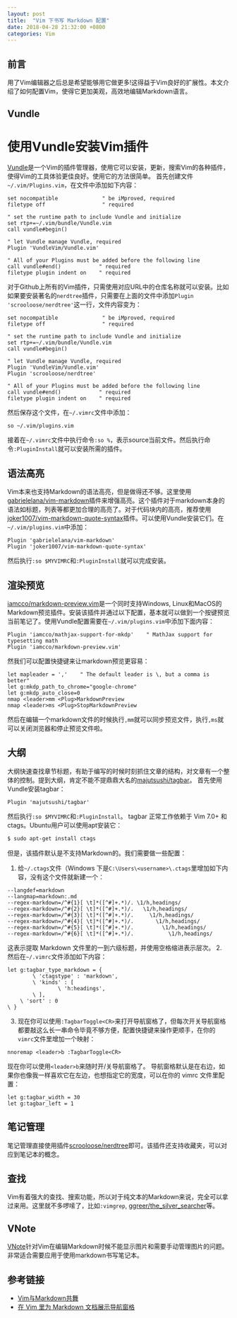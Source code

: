 ```yaml
---
layout: post
title:  "Vim 下书写 Markdown 配置"
date: 2018-04-28 21:32:00 +0800
categories: Vim
---
```


## 前言
用了Vim编辑器之后总是希望能够用它做更多!这得益于Vim良好的扩展性。本文介绍了如何配置Vim，使得它更加美观，高效地编辑Markdown语言。

## Vundle
# 使用Vundle安装Vim插件
[Vundle](https://github.com/VundleVim/Vundle.vim)是一个Vim的插件管理器，使用它可以安装，更新，搜索Vim的各种插件，使得Vim的工具体验更佳良好。使用它的方法很简单。
首先创建文件`~/.vim/Plugins.vim`，在文件中添加如下内容：
```vim
set nocompatible              " be iMproved, required
filetype off                  " required

" set the runtime path to include Vundle and initialize
set rtp+=~/.vim/bundle/Vundle.vim
call vundle#begin()

" let Vundle manage Vundle, required
Plugin 'VundleVim/Vundle.vim'

" All of your Plugins must be added before the following line
call vundle#end()            " required
filetype plugin indent on    " required
```
对于Github上所有的Vim插件，只需使用对应URL中的仓库名称就可以安装。比如如果要安装著名的`nerdtree`插件，只需要在上面的文件中添加`Plugin 'scrooloose/nerdtree'`这一行，文件内容变为：
```vim
set nocompatible              " be iMproved, required
filetype off                  " required

" set the runtime path to include Vundle and initialize
set rtp+=~/.vim/bundle/Vundle.vim
call vundle#begin()

" let Vundle manage Vundle, required
Plugin 'VundleVim/Vundle.vim'
Plugin 'scrooloose/nerdtree'

" All of your Plugins must be added before the following line
call vundle#end()            " required
filetype plugin indent on    " required
```
然后保存这个文件，在`~/.vimrc`文件中添加：
```vim
so ~/.vim/plugins.vim
```
接着在`~/.vimrc`文件中执行命令`:so %`，表示source当前文件。然后执行命令`:PluginInstall`就可以安装所需的插件。

## 语法高亮
Vim本来也支持Markdown的语法高亮，但是做得还不够。这里使用[gabrielelana/vim-markdown](https://github.com/gabrielelana/vim-markdown)插件来增强高亮。这个插件对于markdown本身的语法如标题，列表等都更加合理的高亮了。对于代码块内的高亮，推荐使用[joker1007/vim-markdown-quote-syntax](https://github.com/joker1007/vim-markdown-quote-syntax)插件。可以使用Vundle安装它们。在`~/.vim/plugins.vim`中添加：
```vim
Plugin 'gabrielelana/vim-markdown'
Plugin 'joker1007/vim-markdown-quote-syntax'
```
然后执行`:so $MYVIMRC`和`:PluginInstall`就可以完成安装。

## 渲染预览
[iamcco/markdown-preview.vim](https://github.com/iamcco/markdown-preview.vim)是一个同时支持Windows, Linux和MacOS的Markdown预览插件。安装该插件并通过以下配置，基本就可以做到一个按键预览当前笔记了。使用Vundle配置需要在`~/.vim/plugins.vim`中添加下面内容：
```vim
Plugin 'iamcco/mathjax-support-for-mkdp'    " MathJax support for typesetting math
Plugin 'iamcco/markdown-preview.vim'
```
然我们可以配置快捷键来让markdown预览更容易：
```vim
let mapleader = ','    " The default leader is \, but a comma is better"    
let g:mkdp_path_to_chrome="google-chrome"
let g:mkdp_auto_close=0
nmap <leader>mm <Plug>MarkdownPreview
nmap <leader>ms <Plug>StopMarkdownPreview
```
然后在编辑一个markdown文件的时候执行`,mm`就可以同步预览文件，执行`,ms`就可以关闭浏览器和停止预览文件啦。

## 大纲
大纲快速查找章节标题，有助于编写的时候时刻抓住文章的结构，对文章有一个整体的控制。提到大纲，肯定不能不提鼎鼎大名的[majutsushi/tagbar](https://github.com/tamlok/vnote)。
首先使用Vundle安装tagbar：
```vim
Plugin 'majutsushi/tagbar'
```
然后执行`:so $MYVIMRC`和`:PluginInstall`。
tagbar 正常工作依赖于 Vim 7.0+ 和 ctags。Ubuntu用户可以使用apt安装它：
```bash
$ sudo apt-get install ctags
```
但是，该插件默认是不支持Markdown的。我们需要做一些配置：
1. 给`~/.ctags`文件（Windows 下是`C:\Users\<username>\.ctags`里增加如下内容，没有这个文件就新建一个：
```
--langdef=markdown
--langmap=markdown:.md
--regex-markdown=/^#{1}[ \t]*([^#]+.*)/. \1/h,headings/
--regex-markdown=/^#{2}[ \t]*([^#]+.*)/.   \1/h,headings/
--regex-markdown=/^#{3}[ \t]*([^#]+.*)/.     \1/h,headings/
--regex-markdown=/^#{4}[ \t]*([^#]+.*)/.       \1/h,headings/
--regex-markdown=/^#{5}[ \t]*([^#]+.*)/.         \1/h,headings/
--regex-markdown=/^#{6}[ \t]*([^#]+.*)/.           \1/h,headings/
```
这表示提取 Markdown 文件里的一到六级标题，并使用空格缩进表示层次。
2. 然后在`~/.vimrc`文件添加如下内容：
```vim
let g:tagbar_type_markdown = {
        \ 'ctagstype' : 'markdown',
        \ 'kinds' : [
                \ 'h:headings',
        \ ],
    \ 'sort' : 0
\ }
```
3. 现在你可以使用`:TagbarToggle<CR>`来打开导航窗格了，但每次开关导航窗格都要敲这么长一串命令毕竟不够方便，配置快捷键来操作更顺手，在你的`vimrc`文件里增加一个映射：
```vim
nnoremap <leader>b :TagbarToggle<CR>
```
现在你可以使用`<leader>b`来随时开/关导航窗格了。
导航窗格默认是在右边，如果你也像我一样喜欢它在左边，也想指定它的宽度，可以在你的 vimrc 文件里配置：
```vim
let g:tagbar_width = 30
let g:tagbar_left = 1
```

## 笔记管理
笔记管理直接使用插件[scrooloose/nerdtree](https://github.com/scrooloose/nerdtree)即可。该插件还支持收藏夹，可以对应到笔记本的概念。

## 查找
Vim有着强大的查找、搜索功能，所以对于纯文本的Markdown来说，完全可以拿过来用。这里就不多啰嗦了，比如`:vimgrep`, [ggreer/the_silver_searcher](https://github.com/ggreer/the_silver_searcher)等。

## VNote
[VNote](https://github.com/tamlok/vnote)针对Vim在编辑Markdown时候不能显示图片和需要手动管理图片的问题。非常适合需要应用于使用markdown书写笔记本。



## 参考链接
* [Vim与Markdown共舞](https://segmentfault.com/a/1190000008321057)
* [在 Vim 里为 Markdown 文档展示导航窗格](http://mazhuang.org/2016/08/03/add-outline-for-markdown-in-vim/)